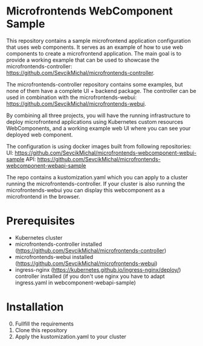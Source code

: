 # Microfrontends WebComponent Sample

This repository contains a sample microfrontend application configuration that uses web components. It serves as an example of how to use web components to create a microfrontend application. The main goal is to provide a working example that can be used to showcase the microfrontends-controller: https://github.com/SevcikMichal/microfrontends-controller.

The microfrontends-controller repository contains some examples, but none of them have a complete UI + backend package. The controller can be used in combination with the microfrontends-webui: https://github.com/SevcikMichal/microfrontends-webui.

By combining all three projects, you will have the running infrastructure to deploy microfrontend applications using Kubernetes custom resources WebComponents, and a working example web UI where you can see your deployed web component.

The configuration is using docker images built from following repositories:
UI: https://github.com/SevcikMichal/microfrontends-webcomponent-webui-sample 
API: https://github.com/SevcikMichal/microfrontends-webcomponent-webapi-sample

The repo contains a kustomization.yaml which you can apply to a cluster running the microfrontends-controller.
If your cluster is also running the microfrontends-webui you can display this webcomponent as a microfrontend in the browser.

# Prerequisites
- Kubernetes cluster
- microfrontends-controller installed (https://github.com/SevcikMichal/microfrontends-controller)
- microfrontends-webui installed (https://github.com/SevcikMichal/microfrontends-webui)
- ingress-nginx (https://kubernetes.github.io/ingress-nginx/deploy/) controller installed (if you don't use nginx you have to adapt ingress.yaml in webcomponent-webapi-sample)

# Installation
0. Fullfill the requirements
1. Clone this repository
2. Apply the kustomization.yaml to your cluster
```